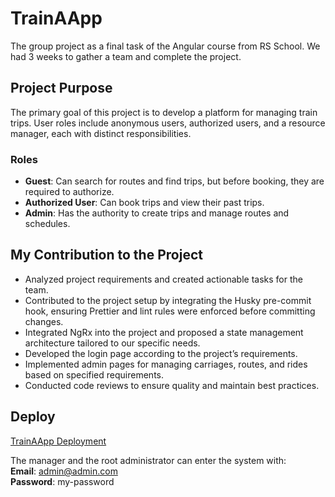 # TrainAApp

The group project as a final task of the Angular course from RS School. We had 3 weeks to gather a team and complete the project.

## Project Purpose

The primary goal of this project is to develop a platform for managing train trips. User roles include anonymous users, authorized users, and a resource manager, each with distinct responsibilities.

### Roles

- **Guest**: Can search for routes and find trips, but before booking, they are required to authorize.
- **Authorized User**: Can book trips and view their past trips.
- **Admin**: Has the authority to create trips and manage routes and schedules.

## My Contribution to the Project

- Analyzed project requirements and created actionable tasks for the team.
- Contributed to the project setup by integrating the Husky pre-commit hook, ensuring Prettier and lint rules were enforced before committing changes.
- Integrated NgRx into the project and proposed a state management architecture tailored to our specific needs.
- Developed the login page according to the project’s requirements.
- Implemented admin pages for managing carriages, routes, and rides based on specified requirements.
- Conducted code reviews to ensure quality and maintain best practices.

## Deploy

[TrainAApp Deployment](https://train-a-app.netlify.app/)

The manager and the root administrator can enter the system with:  
**Email**: admin@admin.com  
**Password**: my-password
